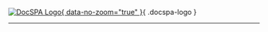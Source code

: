 [![DocSPA Logo](./assets/docspa-inline-125px.png){ data-no-zoom="true" }](/){ .docspa-logo }

<md-toc-search summary="SUMMARY"></md-toc-search>

---

<md-toc class="collapsible" path="/" max-depth="2"></md-toc>
<md-toc class="collapsible" path="quickstart" max-depth="2"></md-toc>
<md-toc class="collapsible" path="content" max-depth="2"></md-toc>
<md-toc class="collapsible" path="modules" max-depth="3"></md-toc>
<md-toc class="collapsible" path="features" max-depth="3"></md-toc>
